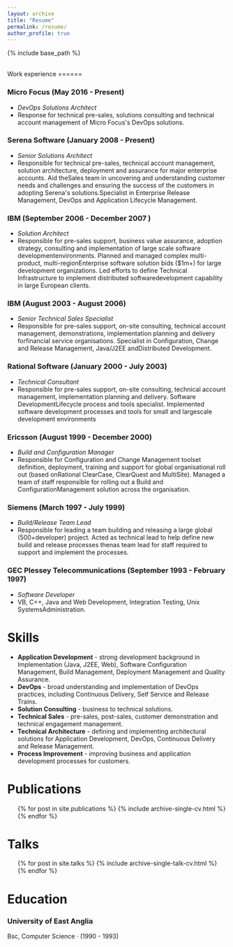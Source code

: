 ```yaml
---
layout: archive
title: "Resume"
permalink: /resume/
author_profile: true
---
```


{% include base_path %}

<br/> 
Work experience
======

### Micro Focus (May 2016 - Present)
 - _DevOps Solutions Architect_
 - Response for technical pre-sales, solutions consulting and technical account management of Micro Focus's DevOps solutions.

### Serena Software (January 2008 - Present)
 - _Senior Solutions Architect_
 - Responsible for technical pre-sales, technical account management, solution architecture, deployment and assurance for major enterprise accounts. Aid theSales team in uncovering and understanding customer needs and challenges and ensuring the success of the customers in adopting Serena's solutions.Specialist in Enterprise Release Management, DevOps and Application Lifecycle Management.

### IBM (September 2006 - December 2007 )
 - _Solution Architect_
 - Responsible for pre-sales support, business value assurance, adoption strategy, consulting and implementation of large scale software developmentenvironments. Planned and managed complex multi-product, multi-regionEnterprise software solution bids ($1m+) for large development organizations. Led efforts to define Technical Infrastructure to implement distributed softwaredevelopment capability in large European clients.

### IBM (August 2003 - August 2006) 
 - _Senior Technical Sales Specialist_
 - Responsible for pre-sales support, on-site consulting, technical account management, demonstrations, implementation planning and delivery forfinancial service organisations. Specialist in Configuration, Change and Release Management, Java/J2EE andDistributed Development.

### Rational Software (January 2000 - July 2003)
 - _Technical Consultant_
 - Responsible for pre-sales support, on-site consulting, technical account management, implementation planning and delivery. Software DevelopmentLifecycle process and tools specialist. Implemented software development processes and tools for small and largescale development environments

### Ericsson (August 1999 - December 2000)
 - _Build and Configuration Manager_
 - Responsible for Configuration and Change Management toolset definition, deployment, training and support for global organisational roll out (based onRational ClearCase, ClearQuest and MultiSite). Managed a team of staff responsible for rolling out a Build and ConfigurationManagement solution across the organisation.

### Siemens (March 1997 - July 1999)
 - _Build/Release Team Lead_
 - Responsible for leading a team building and releasing a large global (500+developer) project. Acted as technical lead to help define new build and release processes thenas team lead for staff required to support and implement the processes.

### GEC Plessey Telecommunications (September 1993 - February 1997)
 - _Software Developer_
 - VB, C++, Java and Web Development, Integration Testing, Unix SystemsAdministration.
  
Skills
======
* **Application Development** - strong development background in Implementation (Java, J2EE, Web), Software Configuration Management, Build Management, Deployment Management and Quality Assurance.
* **DevOps** - broad understanding and implementation of DevOps practices, including Continuous Delivery, Self Service and Release Trains.
* **Solution Consulting** - business to technical solutions.
* **Technical Sales** - pre-sales, post-sales, customer demonstration and technical engagement management.
* **Technical Architecture** - defining and implementing architectural solutions for Application Development, DevOps, Continuous Delivery and Release Management.
* **Process Improvement** - improving business and application development processes for customers.

Publications
======
  <ul>{% for post in site.publications %}
    {% include archive-single-cv.html %}
  {% endfor %}</ul>
  
Talks
======
  <ul>{% for post in site.talks %}
    {% include archive-single-talk-cv.html %}
  {% endfor %}</ul>

Education
======

### University of East Anglia
Bsc, Computer Science · (1990 - 1993)

